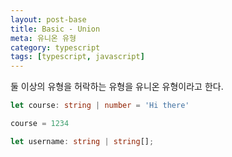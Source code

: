 ```yaml
---
layout: post-base
title: Basic - Union
meta: 유니온 유형
category: typescript
tags: [typescript, javascript]
---
```


둘 이상의 유형을 허락하는 유형을 유니온 유형이라고 한다.

```typescript
let course: string | number = 'Hi there'

course = 1234

let username: string | string[];

```
